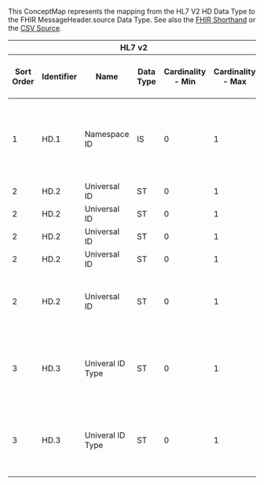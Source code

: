 
This ConceptMap represents the mapping from the HL7 V2 HD Data Type to the FHIR MessageHeader.source Data Type. See also the <a href='https://github.com/HL7/v2-to-fhir/blob/master/tank/Datatype HD[endpoint] to MessageHeader.source.fsh'>FHIR Shorthand</a> or the <a href='https://github.com/HL7/v2-to-fhir/blob/master/mappings/datatypes/HL7 Data Type - FHIR R4_ HD[MessageHeader.source-endpoint] - Sheet1.csv'>CSV Source</a>.
<table class='grid'><thead>
<tr><th colspan='6'>HL7 v2</th><th colspan='3'>Condition (IF True, args)</th><th colspan='8'>HL7 FHIR</th><th rowspan='2'>Comments</th></tr>
<tr><th title='Rows are listed in sequence of how they appear in the v2 standard. The first column, Sort Order, provides a sort order that can re-create the original v2 standard sequence in case one opts to re-sort/filter the rows.'>Sort Order</th><th title='Contains the formal Data Type Name and Component Sequence according to the base standard using &quot;.&quot; as the delimiter.'>Identifier</th><th title='The formal name of the field in the most current published version.'>Name</th><th title='The data type of the field in the most current published version if not deprecated, otherwise the data type at the time it was deprecated and removed.'>Data Type</th><th title='The V2 min cardinality expressed numerically.'>Cardinality - Min</th><th title='The V2 max cardinality expressed numerically.' style='border-right: 2px'>Cardinality - Max</th><th title='Condition in an easy to read syntax (Computable ANTLR)'>Computable ANTLR</th><th title='Condition in FHIRPath Notation'>Computable FHIRPath</th><th title='Condition expressed in narrative form' style='border-right: 2px'>Narrative</th><th title='An existing FHIR attribute in the target FHIR version.'>FHIR Attribute</th><th title='The FHIR attribute&apos;s data type in the target FHIR version.'>Proposed Extension</th><th title='The proposed FHIR Extension.'>Data Type</th><th title='The FHIR min cardinality expressed numerically.'>Cardinality - Min</th><th title='The FHIR max cardinality expressed numerically.' style='border-right: 2px'>Cardinality - Max</th><th title='The URL to the Data Type Map that is to be used for the attribute in this segment.'>Data Type Mapping</th><th title='The fixed or computed value to assign.'>Vocabulary Mapping<br/>(IS, ID, CE, CEN, CWE)</th><th title='Mapping for terminology tables.'>Assignment</th></tr></thead>
<tbody>
<tr><td>1</td><td>HD.1</td><td>Namespace ID</td><td>IS</td><td>0</td><td style='border-right: 2px'>1</td><td>IF HD.2 NOT VALUED AND (HD-3 NOT IN ("ISO", "UUID", "DNS", "URI"))</td><td style='border-right: 2px'></td><td style='border-right: 2px'></td><td><a href='https://hl7.org/fhir/R4/MessageHeader.source.MessageHeader-definitions.html#MessageHeader.source.name'>MessageHeader.source.name</a></td><td style='border-right: 2px'></td><td><a href='https://hl7.org/fhir/R4/MessageHeader.source.MessageHeader-definitions.html#MessageHeader.source.string'>MessageHeader.source.string</a></td><td style='border-right: 2px'></td><td style='border-right: 2px'></td><td style='border-right: 2px'></td><td style='border-right: 2px'></td><td style='border-right: 2px'></td><td style='border-right: 2px'></td></tr>
<tr><td>2</td><td>HD.2</td><td>Universal ID</td><td>ST</td><td>0</td><td style='border-right: 2px'>1</td><td>IF HD-3 = "ISO"</td><td style='border-right: 2px'></td><td style='border-right: 2px'></td><td><a href='https://hl7.org/fhir/R4/MessageHeader.source.MessageHeader-definitions.html#MessageHeader.source.endpoint'>MessageHeader.source.endpoint</a></td><td style='border-right: 2px'></td><td><a href='https://hl7.org/fhir/R4/MessageHeader.source.MessageHeader-definitions.html#MessageHeader.source.uri'>MessageHeader.source.uri</a></td><td>1</td><td>1</td><td style='border-right: 2px'></td><td style='border-right: 2px'></td><td>"urn:oid:"+HD.2</td><td style='border-right: 2px'></td></tr>
<tr><td>2</td><td>HD.2</td><td>Universal ID</td><td>ST</td><td>0</td><td style='border-right: 2px'>1</td><td>IF HD-3 = "UUID"</td><td style='border-right: 2px'></td><td style='border-right: 2px'></td><td><a href='https://hl7.org/fhir/R4/MessageHeader.source.MessageHeader-definitions.html#MessageHeader.source.endpoint'>MessageHeader.source.endpoint</a></td><td style='border-right: 2px'></td><td><a href='https://hl7.org/fhir/R4/MessageHeader.source.MessageHeader-definitions.html#MessageHeader.source.uri'>MessageHeader.source.uri</a></td><td>1</td><td>1</td><td style='border-right: 2px'></td><td style='border-right: 2px'></td><td>"urn:uuid:"+HD.2</td><td style='border-right: 2px'></td></tr>
<tr><td>2</td><td>HD.2</td><td>Universal ID</td><td>ST</td><td>0</td><td style='border-right: 2px'>1</td><td>IF HD-3 = "DNS"</td><td style='border-right: 2px'></td><td style='border-right: 2px'></td><td><a href='https://hl7.org/fhir/R4/MessageHeader.source.MessageHeader-definitions.html#MessageHeader.source.endpoint'>MessageHeader.source.endpoint</a></td><td style='border-right: 2px'></td><td><a href='https://hl7.org/fhir/R4/MessageHeader.source.MessageHeader-definitions.html#MessageHeader.source.uri'>MessageHeader.source.uri</a></td><td>1</td><td>1</td><td style='border-right: 2px'></td><td style='border-right: 2px'></td><td>"urn:dns:"+HD.2</td><td style='border-right: 2px'></td></tr>
<tr><td>2</td><td>HD.2</td><td>Universal ID</td><td>ST</td><td>0</td><td style='border-right: 2px'>1</td><td>IF HD-3 = "URI"</td><td style='border-right: 2px'></td><td style='border-right: 2px'></td><td><a href='https://hl7.org/fhir/R4/MessageHeader.source.MessageHeader-definitions.html#MessageHeader.source.endpoint'>MessageHeader.source.endpoint</a></td><td style='border-right: 2px'></td><td><a href='https://hl7.org/fhir/R4/MessageHeader.source.MessageHeader-definitions.html#MessageHeader.source.uri'>MessageHeader.source.uri</a></td><td>1</td><td>1</td><td style='border-right: 2px'></td><td style='border-right: 2px'></td><td>"urn:uri:"+HD.2</td><td style='border-right: 2px'></td></tr>
<tr><td>2</td><td>HD.2</td><td>Universal ID</td><td>ST</td><td>0</td><td style='border-right: 2px'>1</td><td>IF HD-3 NOT IN ("ISO", "UUID", "DNS", "URI")</td><td style='border-right: 2px'></td><td style='border-right: 2px'></td><td><a href='https://hl7.org/fhir/R4/MessageHeader.source.MessageHeader-definitions.html#MessageHeader.source.name'>MessageHeader.source.name</a></td><td style='border-right: 2px'></td><td style='border-right: 2px'></td><td style='border-right: 2px'></td><td style='border-right: 2px'></td><td style='border-right: 2px'></td><td> </td><td>HD.1+" - "+HD.3+":"+HD.2</td><td style='border-right: 2px'></td></tr>
<tr><td>3</td><td>HD.3</td><td>Univeral ID Type</td><td>ST</td><td>0</td><td style='border-right: 2px'>1</td><td>IF NOT VALUED OR NOT IN ("ISO", "UUID", "DNS", "URI")</td><td style='border-right: 2px'></td><td style='border-right: 2px'></td><td><a href='https://hl7.org/fhir/R4/MessageHeader.source.MessageHeader-definitions.html#MessageHeader.source.endpoint.extension.url'>MessageHeader.source.endpoint.extension.url</a></td><td style='border-right: 2px'></td><td style='border-right: 2px'></td><td style='border-right: 2px'></td><td style='border-right: 2px'></td><td style='border-right: 2px'></td><td style='border-right: 2px'></td><td>"<a href='http://hl7.org/fhir/R4/extension-data-absent-reason.html'>http://hl7.org/fhir/R4/extension-data-absent-reason.html</a>"</td><td style='border-right: 2px'></td></tr>
<tr><td>3</td><td>HD.3</td><td>Univeral ID Type</td><td>ST</td><td>0</td><td style='border-right: 2px'>1</td><td>IF NOT VALUED OR NOT IN ("ISO", "UUID", "DNS", "URI")</td><td style='border-right: 2px'></td><td style='border-right: 2px'></td><td><a href='https://hl7.org/fhir/R4/MessageHeader.source.MessageHeader-definitions.html#MessageHeader.source.endpoint.extension.valueCode'>MessageHeader.source.endpoint.extension.valueCode</a></td><td style='border-right: 2px'></td><td style='border-right: 2px'></td><td style='border-right: 2px'></td><td style='border-right: 2px'></td><td style='border-right: 2px'></td><td style='border-right: 2px'></td><td>"unknown"</td><td style='border-right: 2px'></td></tr>
</tbody></table>
